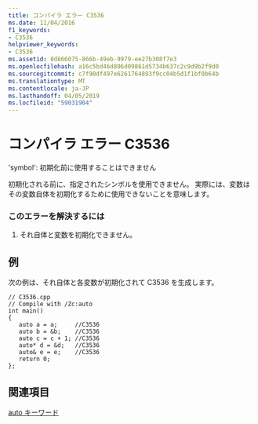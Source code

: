 ```yaml
---
title: コンパイラ エラー C3536
ms.date: 11/04/2016
f1_keywords:
- C3536
helpviewer_keywords:
- C3536
ms.assetid: 8d866075-866b-49eb-9979-ee27b308f7e3
ms.openlocfilehash: a16c5bd46d806d09861d5734b637c2c9d9b2f9d0
ms.sourcegitcommit: c7f90df497e6261764893f9cc04b5d1f1bf0b64b
ms.translationtype: MT
ms.contentlocale: ja-JP
ms.lasthandoff: 04/05/2019
ms.locfileid: "59031904"
---
```

# <a name="compiler-error-c3536"></a>コンパイラ エラー C3536

'symbol': 初期化前に使用することはできません

初期化される前に、指定されたシンボルを使用できません。 実際には、変数はその変数自体を初期化するために使用できないことを意味します。

### <a name="to-correct-this-error"></a>このエラーを解決するには

1. それ自体と変数を初期化できません。

## <a name="example"></a>例

次の例は、それ自体と各変数が初期化されて C3536 を生成します。

```
// C3536.cpp
// Compile with /Zc:auto
int main()
{
   auto a = a;     //C3536
   auto b = &b;    //C3536
   auto c = c + 1; //C3536
   auto* d = &d;   //C3536
   auto& e = e;    //C3536
   return 0;
};
```

## <a name="see-also"></a>関連項目

[auto キーワード](../../cpp/auto-keyword.md)
